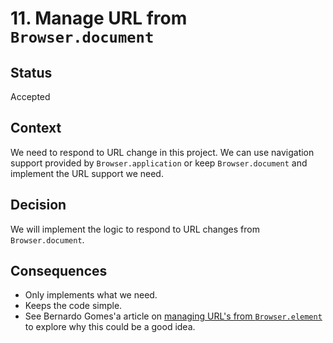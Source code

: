 # 11. Manage URL from `Browser.document`

## Status

Accepted

## Context

We need to respond to URL change in this project. We can use navigation support provided by `Browser.application` or keep `Browser.document` and implement the URL support we need.

## Decision

We will implement the logic to respond to URL changes from  `Browser.document`.

## Consequences

* Only implements what we need.
* Keeps the code simple.
* See Bernardo Gomes'a article on [managing URL's from `Browser.element` ](https://github.com/elm/browser/blob/1.0.2/notes/navigation-in-elements.md) to explore why this could be a good idea.
